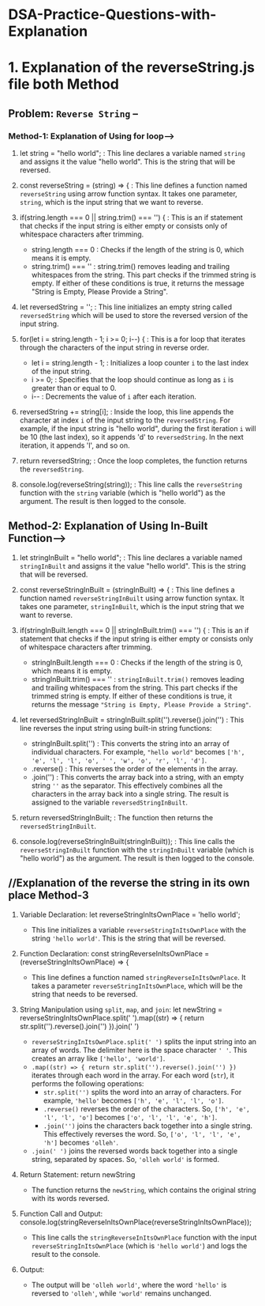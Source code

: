 # DSA-Practice-Questions-with-Explanation

# 1. Explanation of the reverseString.js file both Method

## Problem: `Reverse String` –

### Method-1: Explanation of Using for loop-->

1. let string = "hello world"; : This line declares a variable named `string` and assigns it the value "hello world". This is the string that will be reversed.

2. const reverseString = (string) => { : This line defines a function named `reverseString` using arrow function syntax. It takes one parameter, `string`, which is the input string that we want to reverse.

3. if(string.length === 0 || string.trim() === '') { : This is an if statement that checks if the input string is either empty or consists only of whitespace characters after trimming.

   - string.length === 0 : Checks if the length of the string is 0, which means it is empty.
   - string.trim() === '' : string.trim() removes leading and trailing whitespaces from the string. This part checks if the trimmed string is empty.
     If either of these conditions is true, it returns the message "String is Empty, Please Provide a String".

4. let reversedString = ''; : This line initializes an empty string called `reversedString` which will be used to store the reversed version of the input string.

5. for(let i = string.length - 1; i >= 0; i--) { : This is a for loop that iterates through the characters of the input string in reverse order.

   - let i = string.length - 1; : Initializes a loop counter `i` to the last index of the input string.
   - i >= 0; : Specifies that the loop should continue as long as `i` is greater than or equal to 0.
   - i-- : Decrements the value of `i` after each iteration.

6. reversedString += string[i]; : Inside the loop, this line appends the character at index `i` of the input string to the `reversedString`.
   For example, if the input string is "hello world", during the first iteration `i` will be 10 (the last index), so it appends 'd' to `reversedString`. In the next iteration, it appends 'l', and so on.

7. return reversedString; : Once the loop completes, the function returns the `reversedString`.

8. console.log(reverseString(string)); : This line calls the `reverseString` function with the `string` variable (which is "hello world") as the argument. The result is then logged to the console.

## Method-2: Explanation of Using In-Built Function-->

1. let stringInBuilt = "hello world"; : This line declares a variable named `stringInBuilt` and assigns it the value "hello world". This is the string that will be reversed.

2. const reverseStringInBuilt = (stringInBuilt) => { : This line defines a function named `reverseStringInBuilt` using arrow function syntax. It takes one parameter, `stringInBuilt`, which is the input string that we want to reverse.

3. if(stringInBuilt.length === 0 || stringInBuilt.trim() === '') { : This is an if statement that checks if the input string is either empty or consists only of whitespace characters after trimming.

   - stringInBuilt.length === 0 : Checks if the length of the string is 0, which means it is empty.
   - stringInBuilt.trim() === '' : `stringInBuilt.trim()` removes leading and trailing whitespaces from the string. This part checks if the trimmed string is empty.
     If either of these conditions is true, it returns the message `"String is Empty, Please Provide a String"`.

4. let reversedStringInBuilt = stringInBuilt.split('').reverse().join('') : This line reverses the input string using built-in string functions:

   - stringInBuilt.split('') : This converts the string into an array of individual characters. For example, `"hello world"` becomes `['h', 'e', 'l', 'l', 'o', ' ', 'w', 'o', 'r', 'l', 'd']`.
   - .reverse() : This reverses the order of the elements in the array.
   - .join('') : This converts the array back into a string, with an empty string `''` as the separator. This effectively combines all the characters in the array back into a single string.
     The result is assigned to the variable `reversedStringInBuilt`.

5. return reversedStringInBuilt; : The function then returns the `reversedStringInBuilt`.

6. console.log(reverseStringInBuilt(stringInBuilt)); : This line calls the `reverseStringInBuilt` function with the `stringInBuilt` variable (which is "hello world") as the argument. The result is then logged to the console.

## //Explanation of the reverse the string in its own place Method-3

1. Variable Declaration:
   let reverseStringInItsOwnPlace = 'hello world';

   - This line initializes a variable `reverseStringInItsOwnPlace` with the string `'hello world'`. This is the string that will be reversed.

2. Function Declaration:
   const stringReverseInItsOwnPlace = (reverseStringInItsOwnPlace) => {

   - This line defines a function named `stringReverseInItsOwnPlace`. It takes a parameter `reverseStringInItsOwnPlace`, which will be the string that needs to be reversed.

3. String Manipulation using `split`, `map`, and `join`:
   let newString = reverseStringInItsOwnPlace.split(' ').map((str) => {
   return str.split('').reverse().join('')
   }).join(' ')

   - `reverseStringInItsOwnPlace.split(' ')` splits the input string into an array of words. The delimiter here is the space character `' '`. This creates an array like `['hello', 'world']`.
   - `.map((str) => { return str.split('').reverse().join('') })` iterates through each word in the array. For each word (`str`), it performs the following operations:
     - `str.split('')` splits the word into an array of characters. For example, `'hello'` becomes `['h', 'e', 'l', 'l', 'o']`.
     - `.reverse()` reverses the order of the characters. So, `['h', 'e', 'l', 'l', 'o']` becomes `['o', 'l', 'l', 'e', 'h']`.
     - `.join('')` joins the characters back together into a single string. This effectively reverses the word. So, `['o', 'l', 'l', 'e', 'h']` becomes `'olleh'`.
   - `.join(' ')` joins the reversed words back together into a single string, separated by spaces. So, `'olleh world'` is formed.

4. Return Statement:
   return newString

   - The function returns the `newString`, which contains the original string with its words reversed.

5. Function Call and Output:
   console.log(stringReverseInItsOwnPlace(reverseStringInItsOwnPlace));

   - This line calls the `stringReverseInItsOwnPlace` function with the input `reverseStringInItsOwnPlace` (which is `'hello world'`) and logs the result to the console.

6. Output:
   - The output will be `'olleh world'`, where the word `'hello'` is reversed to `'olleh'`, while `'world'` remains unchanged.
